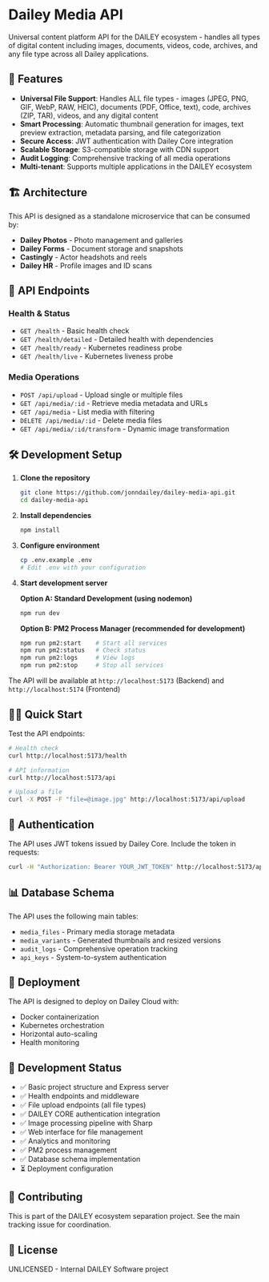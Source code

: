 # Dailey Media API

Universal content platform API for the DAILEY ecosystem - handles all types of digital content including images, documents, videos, code, archives, and any file type across all Dailey applications.

## 🚀 Features

- **Universal File Support**: Handles ALL file types - images (JPEG, PNG, GIF, WebP, RAW, HEIC), documents (PDF, Office, text), code, archives (ZIP, TAR), videos, and any digital content
- **Smart Processing**: Automatic thumbnail generation for images, text preview extraction, metadata parsing, and file categorization
- **Secure Access**: JWT authentication with Dailey Core integration
- **Scalable Storage**: S3-compatible storage with CDN support
- **Audit Logging**: Comprehensive tracking of all media operations
- **Multi-tenant**: Supports multiple applications in the DAILEY ecosystem

## 🏗️ Architecture

This API is designed as a standalone microservice that can be consumed by:
- **Dailey Photos** - Photo management and galleries
- **Dailey Forms** - Document storage and snapshots  
- **Castingly** - Actor headshots and reels
- **Dailey HR** - Profile images and ID scans

## 📡 API Endpoints

### Health & Status
- `GET /health` - Basic health check
- `GET /health/detailed` - Detailed health with dependencies
- `GET /health/ready` - Kubernetes readiness probe
- `GET /health/live` - Kubernetes liveness probe

### Media Operations
- `POST /api/upload` - Upload single or multiple files
- `GET /api/media/:id` - Retrieve media metadata and URLs
- `GET /api/media` - List media with filtering
- `DELETE /api/media/:id` - Delete media files
- `GET /api/media/:id/transform` - Dynamic image transformation

## 🛠️ Development Setup

1. **Clone the repository**
   ```bash
   git clone https://github.com/jonndailey/dailey-media-api.git
   cd dailey-media-api
   ```

2. **Install dependencies**
   ```bash
   npm install
   ```

3. **Configure environment**
   ```bash
   cp .env.example .env
   # Edit .env with your configuration
   ```

4. **Start development server**
   
   **Option A: Standard Development (using nodemon)**
   ```bash
   npm run dev
   ```
   
   **Option B: PM2 Process Manager (recommended for development)**
   ```bash
   npm run pm2:start    # Start all services
   npm run pm2:status   # Check status
   npm run pm2:logs     # View logs
   npm run pm2:stop     # Stop all services
   ```

The API will be available at `http://localhost:5173` (Backend) and `http://localhost:5174` (Frontend)

## 🏃‍♂️ Quick Start

Test the API endpoints:

```bash
# Health check
curl http://localhost:5173/health

# API information
curl http://localhost:5173/api

# Upload a file
curl -X POST -F "file=@image.jpg" http://localhost:5173/api/upload
```

## 🔐 Authentication

The API uses JWT tokens issued by Dailey Core. Include the token in requests:

```bash
curl -H "Authorization: Bearer YOUR_JWT_TOKEN" http://localhost:5173/api/media
```

## 📊 Database Schema

The API uses the following main tables:
- `media_files` - Primary media storage metadata
- `media_variants` - Generated thumbnails and resized versions
- `audit_logs` - Comprehensive operation tracking
- `api_keys` - System-to-system authentication

## 🚀 Deployment

The API is designed to deploy on Dailey Cloud with:
- Docker containerization
- Kubernetes orchestration
- Horizontal auto-scaling
- Health monitoring

## 📝 Development Status

- ✅ Basic project structure and Express server
- ✅ Health endpoints and middleware
- ✅ File upload endpoints (all file types)
- ✅ DAILEY CORE authentication integration
- ✅ Image processing pipeline with Sharp
- ✅ Web interface for file management
- ✅ Analytics and monitoring
- ✅ PM2 process management
- ✅ Database schema implementation
- ⏳ Deployment configuration

## 🤝 Contributing

This is part of the DAILEY ecosystem separation project. See the main tracking issue for coordination.

## 📄 License

UNLICENSED - Internal DAILEY Software project